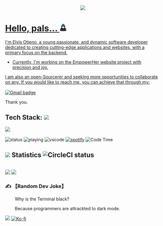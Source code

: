 <br>

<p align="center">
 <a href="https://github.com/the-1Riddle">
 <img src="https://readme-typing-svg.demolab.com?lines=Hey+You+Are+Welcome+To+My+Profile;and+hope+you+find+it+awesome;I+Am+Passionate+About+Coding;a+Fullstack+Software+Engineer;I+am+from+Nairobi+Kenya"/>

</p>


<h1>Hello, pals... <img src = "https://github.com/0xAbdulKhalid/0xAbdulKhalid/raw/main/assets/mdImages/about_me.gif" width = 25px></picture></h1>

I'm Elvis Otieno, <!--a passionate software engineering student at ALX Africa/Holberton School, dedicated to honing my skills in application development, and software systems as I strive to excel in the dynamic field of software development.--> a young passionate, and dynamic software developer dedicated to creating cutting-edge applications and websites, with a primary focus on the backend.

- Currently, I'm working on the EmpowerHer website project with precision and joy. 

I am also an open-Sourcerer and seeking more opportunities to collaborate on any. If you would like to reach me, you can achieve that through my: <br>
<br>[![Gmail badge](https://img.shields.io/badge/gmail-red?logo=gmail&style=for-the-badge&logoColor=white)](mailto:elvisotienomboya@gmail.com)

Thank you.

## <b> Tech Stack:  </b><img src="https://media2.giphy.com/media/QssGEmpkyEOhBCb7e1/giphy.gif?cid=ecf05e47a0n3gi1bfqntqmob8g9aid1oyj2wr3ds3mg700bl&rid=giphy.gif" width ="30">
<p align="left">
  <a href="https://skillicons.dev">
    <img src="https://skillicons.dev/icons?i=c,python,rust,cs,js,git,bash,php,github,dotnet,flask,fastapi,vue,regex,nginx,mysql,mongodb,redis,md,linux,redhat,vim,visualstudio,docker,html,css&perline=13" />
  </a>
</p>


![status](https://nocache.advaith.workers.dev?url=https://img.shields.io/endpoint?url=https://dev.discordprofiles.me/api/badge/status/1118614849535090759?simple=true)
![playing](https://nocache.advaith.workers.dev?url=https://img.shields.io/endpoint?url=https://dev.discordprofiles.me/api/badge/playing/1118614849535090759)
![vscode](https://nocache.advaith.workers.dev?url=https://img.shields.io/endpoint?url=https://dev.discordprofiles.me/api/badge/vscode/1118614849535090759)
[![spotify](https://nocache.advaith.workers.dev?url=https://img.shields.io/endpoint?url=https://dev.discordprofiles.me/api/badge/spotify/1118614849535090759)](https://dev.discordprofiles.me/openspotify/1118614849535090759)
![Code Time](http://img.shields.io/badge/Code%20Time-3%2C735%20hrs%2046%20mins-blue)

## <img src="https://media.giphy.com/media/iY8CRBdQXODJSCERIr/giphy.gif" width="40"> Statistics ![CircleCI status](https://circleci.com/gh/CircleCI-Public/shellcheck-orb.svg "CircleCI status")

<br>
<a href="https://github.com/the-1Riddle" target="_blank"><img height="170em" src="https://github-readme-stats.vercel.app/api?username=the1Riddle&show_icons=true&bg_color=00000000&hide_border=true&hide_title=true&alt="GitHub statistics"></a>
<a href="https://github.com/the-1Riddle" target="_blank" target="_blank"><img height="170em" src="https://github-readme-stats.vercel.app/api/top-langs/?username=the1Riddle&langs_count=8&layout=compact&bg_color=00000000&hide_border=true&hide_title=true&hide=shaderlab"></a>


</br>

### ✍️ 【﻿Random Dev Joke】

  &nbsp; &nbsp; &nbsp; &nbsp; Why is the Terminal black?
  
  &nbsp; &nbsp; &nbsp; &nbsp; Because programmers are attrackted to dark mode.

![](https://komarev.com/ghpvc/?username=the1Riddle&style=plastic&color=green&label=PROFILE+VIEWS) [![Ko-fi](https://img.shields.io/badge/Tea-coffee-red?logo=ko-fi)](https://ko-fi.com/the1riddle)


<br>
<!---
the1Riddle/the1Riddle is a ✨ special ✨ repository because its `README.md` (this file) appears on your GitHub profile.
You can click the Preview link to take a look at your changes.
--->
